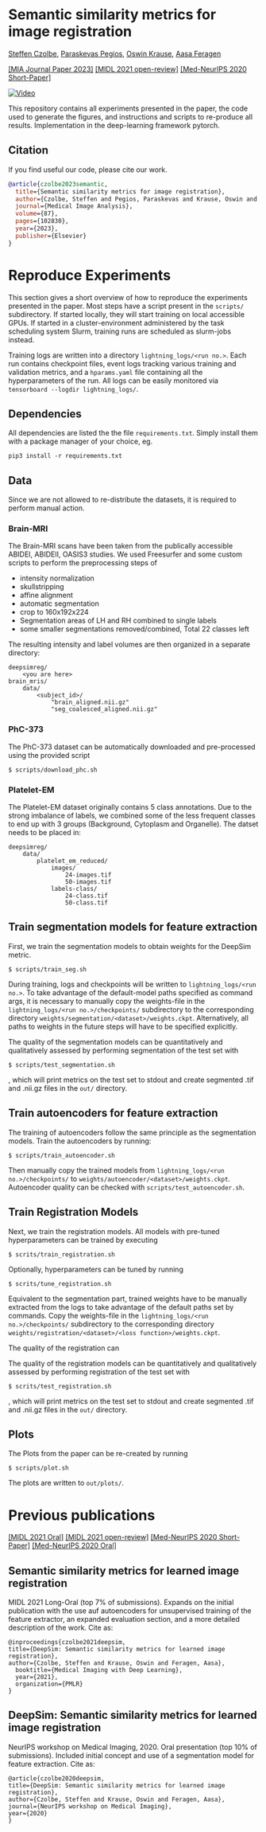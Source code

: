 # Semantic similarity metrics for image registration

[Steffen Czolbe](https://scholar.google.com/citations?user=WBOlTQUAAAAJ&hl=en), [Paraskevas Pegios](https://scholar.google.com/citations?user=LVACmX4AAAAJ&hl=en&oi=ao), [Oswin Krause](https://scholar.google.com/citations?user=5ER3NYoAAAAJ&hl=en), [Aasa Feragen](https://scholar.google.com/citations?user=MNDVpoUAAAAJ&hl=en)


[[MIA Journal Paper 2023]](https://backend.orbit.dtu.dk/ws/portalfiles/portal/320834381/1_s2.0_S1361841523000907_main.pdf) [[MIDL 2021 open-review]](https://openreview.net/forum?id=9M5cH--UdcC) [[Med-NeurIPS 2020 Short-Paper]](https://arxiv.org/abs/2011.05735)

[![Video](https://img.youtube.com/vi/Hs9X3wSO774/hqdefault.jpg)](https://youtu.be/Hs9X3wSO774)

This repository contains all experiments presented in the paper, the code used to generate the figures, and instructions and scripts to re-produce all results. Implementation in the deep-learning framework pytorch.

## Citation

If you find useful our code, please cite our work.

```bibtex
@article{czolbe2023semantic,
  title={Semantic similarity metrics for image registration},
  author={Czolbe, Steffen and Pegios, Paraskevas and Krause, Oswin and Feragen, Aasa},
  journal={Medical Image Analysis},
  volume={87},
  pages={102830},
  year={2023},
  publisher={Elsevier}
}
```

# Reproduce Experiments

This section gives a short overview of how to reproduce the experiments presented in the paper. Most steps have a script present in the `scripts/` subdirectory. If started locally, they will start training on local accessible GPUs. If started in a cluster-environment administered by the task scheduling system Slurm, training runs are scheduled as slurm-jobs instead.

Training logs are written into a directory `lightning_logs/<run no.>`. Each run contains checkpoint files, event logs tracking various training and validation metrics, and a `hparams.yaml` file containing all the hyperparameters of the run. All logs can be easily monitored via `tensorboard --logdir lightning_logs/`.

## Dependencies

All dependencies are listed the the file `requirements.txt`. Simply install them with a package manager of your choice, eg.

```
pip3 install -r requirements.txt
```

## Data

Since we are not allowed to re-distribute the datasets, it is required to perform manual action. 

### Brain-MRI
The Brain-MRI scans have been taken from the publically accessible ABIDEI, ABIDEII, OASIS3 studies. We used Freesurfer and some custom scripts to perform the preprocessing steps of
- intensity normalization
- skullstripping
- affine alignment
- automatic segmentation
- crop to 160x192x224
- Segmentation areas of LH and RH combined to single labels
- some smaller segmentations removed/combined, Total 22 classes left

The resulting intensity and label volumes are then organized in a separate directory:

```
deepsimreg/
    <you are here>
brain_mris/
    data/
        <subject_id>/
            "brain_aligned.nii.gz"
            "seg_coalesced_aligned.nii.gz"
```
### PhC-373
The PhC-373 dataset can be automatically downloaded and pre-processed using the provided script
```
$ scripts/download_phc.sh
```

### Platelet-EM
The Platelet-EM dataset originally contains 5 class annotations. Due to the strong imbalance of labels, we combined some of the less frequent classes to end up with 3 groups (Background, Cytoplasm and Organelle). The datset needs to be placed in:
```
deepsimreg/
    data/
        platelet_em_reduced/
            images/
                24-images.tif
                50-images.tif
            labels-class/
                24-class.tif
                50-class.tif
```

## Train segmentation models for feature extraction

First, we train the segmentation models to obtain weights for the DeepSim metric.

```
$ scripts/train_seg.sh
```

During training, logs and checkpoints will be written to `lightning_logs/<run no.>`. To take advantage of the default-model paths specified as command args, it is necessary to manually copy the weights-file in the `lightning_logs/<run no.>/checkpoints/` subdirectory to the corresponding directory `weights/segmentation/<dataset>/weights.ckpt`. Alternatively, all paths to weights in the future steps will have to be specified explicitly.

The quality of the segmentation models can be quantitatively and qualitatively assessed by performing segmentation of the test set with

```
$ scripts/test_segmentation.sh
```

, which will print metrics on the test set to stdout and create segmented .tif and .nii.gz files in the `out/` directory.

## Train autoencoders for feature extraction

The training of autoencoders follow the same principle as the segmentation models. Train the autoencoders by running:

```
$ scripts/train_autoencoder.sh
```

Then manually copy the trained models from `lightning_logs/<run no.>/checkpoints/` to `weights/autoencoder/<dataset>/weights.ckpt`. Autoencoder quality can be checked with `scripts/test_autoencoder.sh`.

## Train Registration Models

Next, we train the registration models. All models with pre-tuned hyperparameters can be trained by executing

```
$ scrits/train_registration.sh
```

Optionally, hyperparameters can be tuned by running

```
$ scrits/tune_registration.sh
```

Equivalent to the segmentation part, trained weights have to be manually extracted from the logs to take advantage of the default paths set by commands. Copy the weights-file in the `lightning_logs/<run no.>/checkpoints/` subdirectory to the corresponding directory `weights/registration/<dataset>/<loss function>/weights.ckpt`.

The quality of the registration can

The quality of the registration models can be quantitatively and qualitatively assessed by performing registration of the test set with

```
$ scrits/test_registration.sh
```

, which will print metrics on the test set to stdout and create segmented .tif and .nii.gz files in the `out/` directory.

## Plots

The Plots from the paper can be re-created by running

```
$ scripts/plot.sh
```

The plots are written to `out/plots/`.


# Previous publications

[[MIDL 2021 Oral]](https://youtu.be/Hs9X3wSO774) [[MIDL 2021 open-review]](https://openreview.net/forum?id=9M5cH--UdcC) [[Med-NeurIPS 2020 Short-Paper]](https://arxiv.org/abs/2011.05735) [[Med-NeurIPS 2020 Oral]](https://youtu.be/GV4r2fOe0Oo)

## Semantic similarity metrics for learned image registration

MIDL 2021 Long-Oral (top 7% of submissions). Expands on the initial publication with the use auf autoencoders for unsupervised training of the feature extractor, an expanded evaluation section, and a more detailed description of the work. Cite as:

```
@inproceedings{czolbe2021deepsim,
title={DeepSim: Semantic similarity metrics for learned image registration},
author={Czolbe, Steffen and Krause, Oswin and Feragen, Aasa},
  booktitle={Medical Imaging with Deep Learning},
  year={2021},
  organization={PMLR}
}
```

## DeepSim: Semantic similarity metrics for learned image registration

NeurIPS workshop on Medical Imaging, 2020. Oral presentation (top 10% of submissions). Included initial concept and use of a segmentation model for feature extraction. Cite as:

```
@article{czolbe2020deepsim,
title={DeepSim: Semantic similarity metrics for learned image registration},
author={Czolbe, Steffen and Krause, Oswin and Feragen, Aasa},
journal={NeurIPS workshop on Medical Imaging},
year={2020}
}
```

